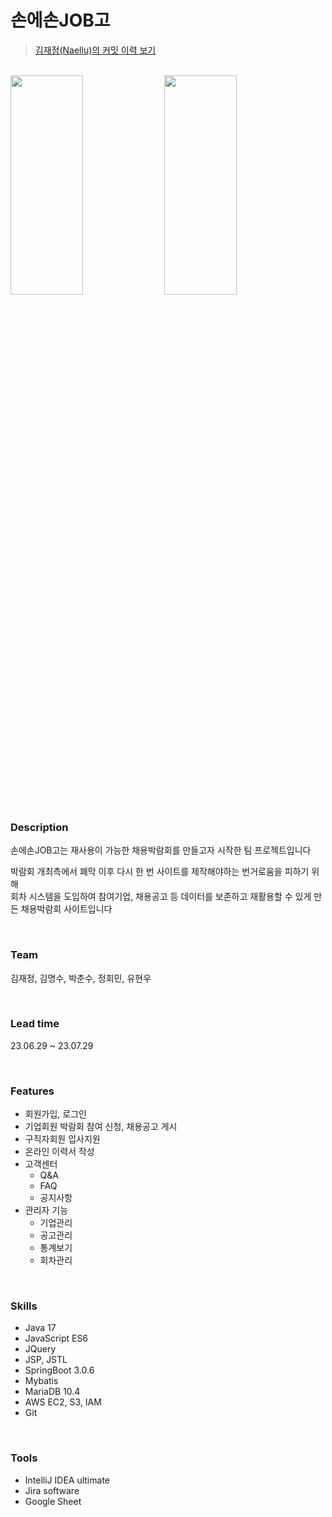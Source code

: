 # 손에손JOB고

> [김재정(Naellu)의 커밋 이력 보기](https://github.com/Naellu/career-fair/pulls?q=is%3Apr+is%3Aclosed+author%3ANaellu)

<br>

<img src="https://github.com/Naellu/career-fair/assets/119831581/9fe8e24b-70a9-4837-ae41-1cf250d34e80" width="48%" height="30%">
<img src="https://github.com/Naellu/career-fair/assets/119831581/b5899c7e-4d66-4a57-9046-a396de120a1c" width="48%" height="30%">

<br>

### Description
손에손JOB고는 재사용이 가능한 채용박람회를 만들고자 시작한 팀 프로젝트입니다  

박람회 개최측에서 폐막 이후 다시 한 번 사이트를 제작해야하는 번거로움을 피하기 위해  
회차 시스템을 도입하여 참여기업, 채용공고 등 데이터를 보존하고 재활용할 수 있게 만든 채용박람회 사이트입니다

<br>

### Team
김재정, 김명수, 박춘수, 정회민, 유현우

<br>

### Lead time
23.06.29 ~ 23.07.29

<br>

### Features
- 회원가입, 로그인
- 기업회원 박람회 참여 신청, 채용공고 게시
- 구직자회원 입사지원
- 온라인 이력서 작성
- 고객센터
  - Q&A
  - FAQ
  - 공지사항 
- 관리자 기능
  - 기업관리
  - 공고관리
  - 통계보기
  - 회차관리


<br>

### Skills
- Java 17
- JavaScript ES6
- JQuery
- JSP, JSTL
- SpringBoot 3.0.6
- Mybatis
- MariaDB 10.4
- AWS EC2, S3, IAM
- Git

<br>

### Tools
- IntelliJ IDEA ultimate
- Jira software
- Google Sheet


<br>

<!--

### How To Run from IDE  
> sts4, intelliJ와 같은 IDE를 사용할 때 실행방법입니다

repository clone and Run
```
git clone https://github.com/Naellu/meatshop.git
↓
open project
↓
wait maven installed..
↓
run application
↓
http://localhost:8083 

```

<br>

### How To Run from only use window terminal
> IDE 없이 윈도우cmd로 실행하는 방법입니다

0. install java 17.0.6

https://www.oracle.com/java/technologies/javase/jdk17-archive-downloads.html  

1. repository download
<img src="https://github.com/Naellu/career-fair/assets/119831581/79b38093-4f8d-46fe-9a65-9ed390f8e883" width="48%" height="30%">  


2. move to career-fair directory
```

cd [Path where 'career-fair' is located]

```

3. initializing war file 
```

mvnw.cmd clean package

```


4. project run
```

java -jar target/career-fair-0.0.1-SNAPSHOT.war

```


5. accessing
```

http://localhost:8083

```

-->








  
